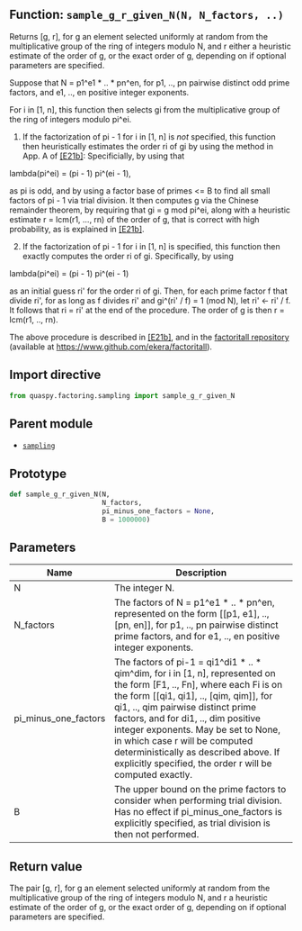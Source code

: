## Function: <code>sample\_g\_r\_given\_N(N, N_factors, ..)</code>
Returns [g, r], for g an element selected uniformly at random from the multiplicative group of the ring of integers modulo N, and r either a heuristic estimate of the order of g, or the exact order of g, depending on if optional parameters are specified.

Suppose that N = p1^e1 * .. * pn^en, for p1, .., pn pairwise distinct odd prime factors, and e1, .., en positive integer exponents.

For i in [1, n], this function then selects gi from the multiplicative group of the ring of integers modulo pi^ei.

1. If the factorization of pi - 1 for i in [1, n] is *not* specified, this function then heuristically estimates the order ri of gi by using the method in App. A of [[E21b]](https://doi.org/10.1007/s11128-021-03069-1): Specificially, by using that

lambda(pi^ei) = (pi - 1) pi^(ei - 1),

as pi is odd, and by using a factor base of primes <= B to find all small factors of pi - 1 via trial division. It then computes g via the Chinese remainder theorem, by requiring that gi = g mod pi^ei, along with a heuristic estimate r = lcm(r1, ..., rn) of the order of g, that is correct with high probability, as is explained in [[E21b]](https://doi.org/10.1007/s11128-021-03069-1).

2. If the factorization of pi - 1 for i in [1, n] is specified, this function then exactly computes the order ri of gi. Specifically, by using

lambda(pi^ei) = (pi - 1) pi^(ei - 1)

as an initial guess ri' for the order ri of gi. Then, for each prime factor f that divide ri', for as long as f divides ri' and gi^(ri' / f) = 1 (mod N), let ri' <- ri' / f. It follows that ri = ri' at the end of the procedure. The order of g is then r = lcm(r1, .., rn).

The above procedure is described in [[E21b]](https://doi.org/10.1007/s11128-021-03069-1), and in the [factoritall repository](https://www.github.com/ekera/factoritall) (available at https://www.github.com/ekera/factoritall).

## Import directive
```python
from quaspy.factoring.sampling import sample_g_r_given_N
```

## Parent module
- [<code>sampling</code>](README.md)

## Prototype
```python
def sample_g_r_given_N(N,
                       N_factors,
                       pi_minus_one_factors = None,
                       B = 1000000)
```

## Parameters
| <b>Name</b> | <b>Description</b> |
| ----------- | ------------------ |
| N | The integer N. |
| N_factors | The factors of N = p1^e1 * .. * pn^en, represented on the form [[p1, e1], .., [pn, en]], for p1, .., pn pairwise distinct prime factors, and for e1, .., en positive integer exponents. |
| pi_minus_one_factors | The factors of pi-1 = qi1^di1 * .. * qim^dim, for i in [1, n], represented on the form [F1, .., Fn], where each Fi is on the form [[qi1, qi1], .., [qim, qim]], for qi1, .., qim pairwise distinct prime factors, and for di1, .., dim positive integer exponents. May be set to None, in which case r will be computed deterministically as described above. If explicitly specified, the order r will be computed exactly. |
| B | The upper bound on the prime factors to consider when performing trial division. Has no effect if pi_minus_one_factors is explicitly specified, as trial division is then not performed. |

## Return value
The pair [g, r], for g an element selected uniformly at random from the multiplicative group of the ring of integers modulo N, and r a heuristic estimate of the order of g, or the exact order of g, depending on if optional parameters are specified.

